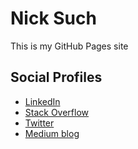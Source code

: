 # Nick Such

This is my GitHub Pages site

## Social Profiles

- [LinkedIn](https://www.linkedin.com/in/nicksuch)
- [Stack Overflow](https://stackoverflow.com/users/663607/nicksuch)
- [Twitter](https://twitter.com/nicksuch)
- [Medium blog](https://medium.com/@nicksuch)
